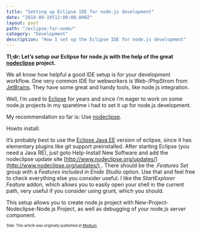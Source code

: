 ```yaml
---
title: "Setting up Eclipse IDE for node.js development"
date: "2014-09-19T12:00:00.000Z"
layout: post
path: "/eclipse-for-node/"
category: "Development"
description: "How I set up the Eclipse IDE for node.js development"
---
```


**Tl;dr: Let’s setup our Eclipse for node.js with the help of the great [nodeclipse](http://www.nodeclipse.org/) project.**

We all know how helpful a good IDE setup is for your development workflow. One very common IDE for webworkers is Web-/PhpStrom from [JetBrains](http://www.jetbrains.com/). They have some great and handy tools, like node.js integration.

Well, I’m used to [Eclipse](https://www.eclipse.org/home/index.php) for years and since i’m eager to work on some node.js projects in my sparetime i had to set it up for node.js development.

My recommendation so far is: Use [nodeclipse](http://www.nodeclipse.org/).

Howto install:

It’s probably best to use the [Eclipse Java EE](https://www.eclipse.org/downloads/packages/eclipse-ide-java-ee-developers/lunar) version of eclipse, since it has elementary plugins like git support preinstalled. After starting Eclipse (you need a Java RE), just goto Help-Install New Software and add the nodeclipse update site [http://www.nodeclipse.org/updates/](http://www.nodeclipse.org/updates/) . There should be the ._Features Set_ group with a _Features included in Enide Studio_ option. Use that and feel free to check everything else you consider useful. I like the _StartExplorer Feature_ addon, which allows you to easily open your shell in the current path, very useful if you consider using grunt, which you should.

This setup allows you to create node.js project with New-Project-Nodeclipse-Node.js Project, as well as debugging of your node.js server component.

<sub><sup>Side: This article was originally published at [Medium](https://medium.com/@kriswep/setting-up-eclipse-ide-for-node-js-development-aa6cea19f94).</sup></sub>